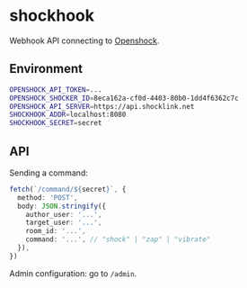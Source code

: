 # shockhook

Webhook API connecting to [Openshock](https://openshock.org).

## Environment

```sh
OPENSHOCK_API_TOKEN=...
OPENSHOCK_SHOCKER_ID=8eca162a-cf0d-4403-80b0-1dd4f6362c7c
OPENSHOCK_API_SERVER=https://api.shocklink.net
SHOCKHOOK_ADDR=localhost:8080
SHOCKHOOK_SECRET=secret
```

## API

Sending a command:

```ts
fetch(`/command/${secret}`, {
  method: 'POST',
  body: JSON.stringify({
    author_user: '...',
    target_user: '...',
    room_id: '...',
    command: '...', // "shock" | "zap" | "vibrate"
  }),
})
```

Admin configuration: go to `/admin`.
